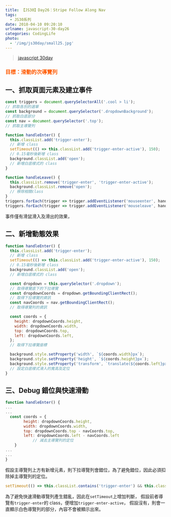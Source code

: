 ```yaml
---
title: 【JS30】Day26：Stripe Follow Along Nav
tags:
  - JS30系列
date: 2018-04-10 09:20:10
urlname: javascript-30-day26
categories: CodingLife
photo:
  - '/img/js30day/small25.jpg'
---
```


> [javascript 30day](https://javascript30.com/)

<!-- more -->

### <span style="color:#ff5900">目標：滑動的次導覽列</span>

## 一、抓取頁面元素及建立事件

```js
const triggers = document.querySelectorAll('.cool > li');
// 抓取各別的選單
const background = document.querySelector('.dropdownBackground');
// 抓取白底部分
const nav = document.querySelector('.top');
// 抓取主導覽列

function handleEnter() {
  this.classList.add('trigger-enter');
  // 新增 class
  setTimeout(() => this.classList.add('trigger-enter-active'), 150);
  // 0.15毫秒後新增 class
  background.classList.add('open');
  // 新增白底樣式的 class
}

function handleLeave() {
  this.classList.remove('trigger-enter', 'trigger-enter-active');
  background.classList.remove('open');
  // 移除相關class
}
triggers.forEach(trigger => trigger.addEventListener('mouseenter', handleEnter));
triggers.forEach(trigger => trigger.addEventListener('mouseleave', handleLeave));
```

事件僅有滑鼠滑入及滑出的效果，

## 二、新增動態效果

```js
function handleEnter() {
  this.classList.add('trigger-enter');
  // 新增 class
  setTimeout(() => this.classList.add('trigger-enter-active'), 150);
  // 0.15毫秒後新增 class
  background.classList.add('open');
  // 新增白底樣式的 class

  const dropdown = this.querySelector('.dropdown');
  // 取得導覽底下的下拉導覽
  const dropdownCoords = dropdown.getBoundingClientRect();
  // 取得下拉導覽的資訊
  const navCoords = nav.getBoundingClientRect();
  // 取得導覽列的資訊

  const coords = {
    height: dropdownCoords.height,
    width: dropdownCoords.width,
    top: dropdownCoords.top,
    left: dropdownCoords.left,
  };
  // 取得下拉導覽座標

  background.style.setProperty('width', `${coords.width}px`);
  background.style.setProperty('height', `${coords.height}px`);
  background.style.setProperty('transform', `translate(${coords.left}px,${coords.top}px)`);
  // 設定白底樣式滑入的寬高及定位
}
```

## 三、Debug 錯位與快速滑動

```js
function handleEnter() {
...
...
  const coords = {
        height: dropdownCoords.height,
        width: dropdownCoords.width,
        top: dropdownCoords.top - navCoords.top,
        left: dropdownCoords.left - navCoords.left
            // 減去主導覽列的定位
    }
...
...
}
```

假設主導覽列上方有新增元素，則下拉導覽列會錯位，為了避免錯位，因此必須扣除掉主導覽列的定位。

```js
setTimeout(() => this.classList.contains('trigger-enter') && this.classList.add('trigger-enter-active'), 150);
```

為了避免快速滑動導覽列產生錯亂，因此在`setTimeout`上增加判斷，
假設前者導覽有`trigger-enter`的 class，便增加`trigger-enter-active`，
假設沒有，則會一直顯示白色導覽列的部分，內容不會被顯示出來。
